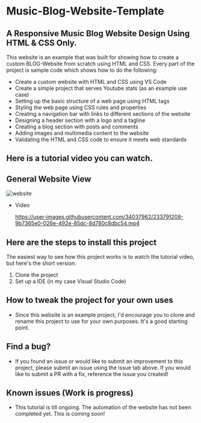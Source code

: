 # Music-Blog-Website-Template

## A Responsive Music Blog Website Design Using HTML & CSS Only.

This website is an example that was built for showing how to create a custom BLOG-Website from scratch using HTML and CSS. Every part of the project is sample code which shows how to do the following:

* Create a custom website with HTML and CSS using VS Code
* Create a simple project that serves Youtube stats (as an example use case)
* Setting up the basic structure of a web page using HTML tags
* Styling the web page using CSS rules and properties
* Creating a navigation bar with links to different sections of the website
* Designing a header section with a logo and a tagline
* Creating a blog section with posts and comments
* Adding images and multimedia content to the website
* Validating the HTML and CSS code to ensure it meets web standards

## Here is a tutorial video you can watch.
<a href="" target="_blank"><a>
  
## General Website View

![website](https://user-images.githubusercontent.com/34037962/233790639-6be55f61-44b2-4fed-bdcc-e9249f54d44d.jpeg)

* Video
 
   https://user-images.githubusercontent.com/34037962/233791208-9b7365e0-026e-492e-85dc-8d780c8dbc54.mp4

## Here are the steps to install this project

The easiest way to see how this project works is to watch the tutorial video, but here's the short version.

1. Clone the project
2. Set up a IDE (in my case Visual Studio Code) 

  
## How to tweak the project for your own uses 

* Since this website is an example project, I'd encourage you to clone and rename this project to use for your own purposes. It's a good starting point.

## Find a bug?

* If you found an issue or would like to submit an improvement to this project, please submit an issue using the issue tab above. If you would like to submit a PR with a fix, reference the issue you created!

## Known issues (Work is progress)

* This tutorial is till ongoing. The automation of the website has not been completed yet. This is coming soon!

